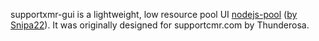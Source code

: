 supportxmr-gui is a lightweight, low resource pool UI <a href="https://github.com/Snipa22/nodejs-pool" target="_blank">nodejs-pool</a> (<a href="https://github.com/Snipa22/" target="_blank">by Snipa22</a>). It was originally designed for supportcmr.com by Thunderosa.
